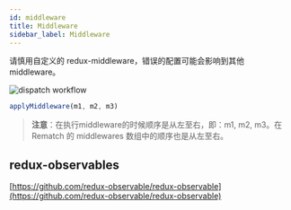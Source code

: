 ```yaml
---
id: middleware
title: Middleware
sidebar_label: Middleware
---
```


请慎用自定义的 redux-middleware，错误的配置可能会影响到其他 middleware。

![dispatch workflow](https://cosmos-x.oss-cn-hangzhou.aliyuncs.com/D5qAHg.jpg)

```javascript
applyMiddleware(m1, m2, m3)
```

> **注意**：在执行middleware的时候顺序是从左至右，即：m1, m2, m3。在 Rematch 的 middlewares 数组中的顺序也是从左至右。


## redux-observables

[https://github.com/redux-observable/redux-observable](https://github.com/redux-observable/redux-observable)
